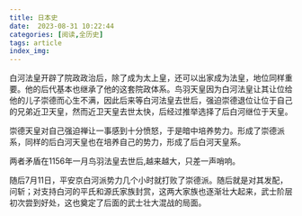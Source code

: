 ```yaml
---
title: 日本史
date:  2023-08-31 10:22:44
categories: [阅读,全历史]
tags: article
index_img: 
---
```

白河法皇开辟了院政政治后，除了成为太上皇，还可以出家成为法皇，地位同样重要。他的后代基本也继承了他的这套院政体系。鸟羽天皇因为白河法皇让其让位给他的儿子崇德而心生不满，因此后来等白河法皇去世后，强迫崇德退位让位于自己的兄弟近卫天皇，然而近卫天皇去世太快，后经过推举选择了后白河继位于天皇。

崇德天皇对自己强迫禅让一事感到十分愤怒，于是暗中培养势力。形成了崇德派系，同样的后白河天皇也在培养自己的势力，形成了后白河天皇系。

两者矛盾在1156年一月鸟羽法皇去世后,越来越大，只差一声哨响。

随后7月11日，平安京白河派势力几个小时就打败了崇德派。随后就是对其发配，问斩；对支持白河的平氏和源氏家族封赏，这两大家族也逐渐壮大起来，武士阶层初次尝到好处，这也奠定了后面的武士壮大混战的局面。